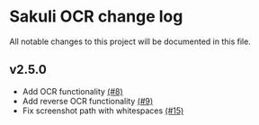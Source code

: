 # Sakuli OCR change log

All notable changes to this project will be documented in this file.

## v2.5.0

- Add OCR functionality [(#8)](https://github.com/sakuli/sakuli-ocr/issues/8)
- Add reverse OCR functionality [(#9)](https://github.com/sakuli/sakuli-ocr/issues/9)
- Fix screenshot path with whitespaces [(#15)](https://github.com/sakuli/sakuli-ocr/issues/15)
